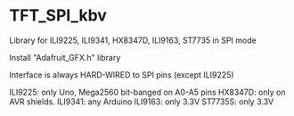# TFT_SPI_kbv
Library for ILI9225, ILI9341, HX8347D, ILI9163, ST7735 in SPI mode

Install "Adafruit_GFX.h" library

Interface is always HARD-WIRED to SPI pins (except ILI9225)

ILI9225:  only Uno, Mega2560 bit-banged on A0-A5 pins
HX8347D:  only on AVR shields.
ILI9341:  any Arduino
ILI9163:  only 3.3V 
ST7735S:  only 3.3V
